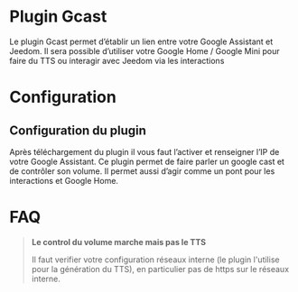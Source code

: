 # Plugin Gcast

Le plugin Gcast permet d’établir un lien entre votre Google Assistant et Jeedom. Il sera possible d’utiliser votre Google Home / Google Mini pour faire du TTS ou interagir avec Jeedom via les interactions

# Configuration

## Configuration du plugin

Après téléchargement du plugin il vous faut l’activer et renseigner l’IP de votre Google Assistant. Ce plugin permet de faire parler un google cast et de contrôler son volume. Il permet aussi d’agir comme un pont pour les interactions et Google Home.

# FAQ

> **Le control du volume marche mais pas le TTS**
>
> Il faut verifier votre configuration réseaux interne (le plugin l'utilise pour la génération du TTS), en particulier pas de https sur le réseaux interne.
